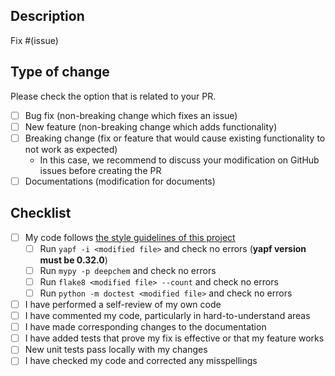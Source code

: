 ## Description

Fix #(issue)

<!-- Please include a summary of the change and which issue is fixed.
Please also include relevant motivation and context.
List any dependencies that are required for this change. -->


## Type of change

Please check the option that is related to your PR.

- [ ] Bug fix (non-breaking change which fixes an issue)
- [ ] New feature (non-breaking change which adds functionality)
- [ ] Breaking change (fix or feature that would cause existing functionality to not work as expected)
  - In this case, we recommend to discuss your modification on GitHub issues before creating the PR
- [ ] Documentations (modification for documents)

## Checklist

- [ ] My code follows [the style guidelines of this project](https://deepchem.readthedocs.io/en/latest/development_guide/coding.html)
  - [ ] Run `yapf -i <modified file>` and check no errors (**yapf version must be  0.32.0**)
  - [ ] Run `mypy -p deepchem` and check no errors
  - [ ] Run `flake8 <modified file> --count` and check no errors
  - [ ] Run `python -m doctest <modified file>` and check no errors
- [ ] I have performed a self-review of my own code
- [ ] I have commented my code, particularly in hard-to-understand areas
- [ ] I have made corresponding changes to the documentation
- [ ] I have added tests that prove my fix is effective or that my feature works
- [ ] New unit tests pass locally with my changes
- [ ] I have checked my code and corrected any misspellings

